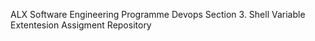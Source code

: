 ALX Software Engineering Programme
Devops Section 3.
Shell Variable Extentesion Assigment Repository